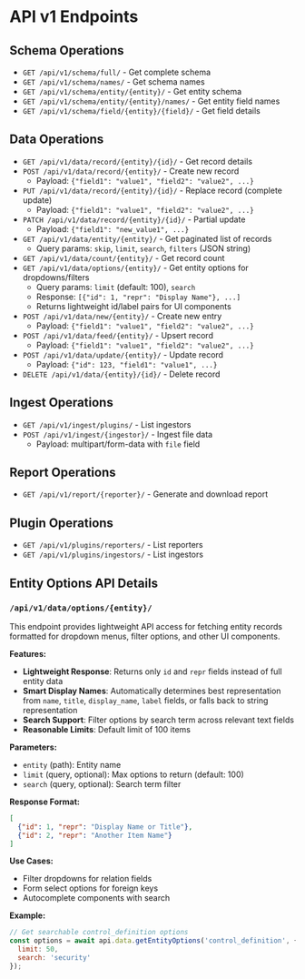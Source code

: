 # API v1 Endpoints

## Schema Operations
- `GET /api/v1/schema/full/` - Get complete schema
- `GET /api/v1/schema/names/` - Get schema names
- `GET /api/v1/schema/entity/{entity}/` - Get entity schema
- `GET /api/v1/schema/entity/{entity}/names/` - Get entity field names
- `GET /api/v1/schema/field/{entity}/{field}/` - Get field details

## Data Operations
- `GET /api/v1/data/record/{entity}/{id}/` - Get record details
- `POST /api/v1/data/record/{entity}/` - Create new record
  - Payload: `{"field1": "value1", "field2": "value2", ...}`
- `PUT /api/v1/data/record/{entity}/{id}/` - Replace record (complete update)
  - Payload: `{"field1": "value1", "field2": "value2", ...}`
- `PATCH /api/v1/data/record/{entity}/{id}/` - Partial update
  - Payload: `{"field1": "new_value1", ...}`
- `GET /api/v1/data/entity/{entity}/` - Get paginated list of records
  - Query params: `skip`, `limit`, `search`, `filters` (JSON string)
- `GET /api/v1/data/count/{entity}/` - Get record count
- `GET /api/v1/data/options/{entity}/` - Get entity options for dropdowns/filters
  - Query params: `limit` (default: 100), `search`
  - Response: `[{"id": 1, "repr": "Display Name"}, ...]`
  - Returns lightweight id/label pairs for UI components
- `POST /api/v1/data/new/{entity}/` - Create new entry
  - Payload: `{"field1": "value1", "field2": "value2", ...}`
- `POST /api/v1/data/feed/{entity}/` - Upsert record
  - Payload: `{"field1": "value1", "field2": "value2", ...}`
- `POST /api/v1/data/update/{entity}/` - Update record
  - Payload: `{"id": 123, "field1": "value1", ...}`
- `DELETE /api/v1/data/{entity}/{id}/` - Delete record

## Ingest Operations
- `GET /api/v1/ingest/plugins/` - List ingestors
- `POST /api/v1/ingest/{ingestor}/` - Ingest file data
  - Payload: multipart/form-data with `file` field

## Report Operations
- `GET /api/v1/report/{reporter}/` - Generate and download report

## Plugin Operations
- `GET /api/v1/plugins/reporters/` - List reporters
- `GET /api/v1/plugins/ingestors/` - List ingestors

## Entity Options API Details

### `/api/v1/data/options/{entity}/`

This endpoint provides lightweight API access for fetching entity records formatted for dropdown menus, filter options, and other UI components.

**Features:**
- **Lightweight Response**: Returns only `id` and `repr` fields instead of full entity data
- **Smart Display Names**: Automatically determines best representation from `name`, `title`, `display_name`, `label` fields, or falls back to string representation
- **Search Support**: Filter options by search term across relevant text fields
- **Reasonable Limits**: Default limit of 100 items

**Parameters:**
- `entity` (path): Entity name
- `limit` (query, optional): Max options to return (default: 100)
- `search` (query, optional): Search term filter

**Response Format:**
```json
[
  {"id": 1, "repr": "Display Name or Title"},
  {"id": 2, "repr": "Another Item Name"}
]
```

**Use Cases:**
- Filter dropdowns for relation fields
- Form select options for foreign keys
- Autocomplete components with search

**Example:**
```javascript
// Get searchable control_definition options
const options = await api.data.getEntityOptions('control_definition', {
  limit: 50,
  search: 'security'
});
```
